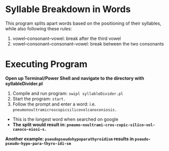 # Syllable Breakdown in Words
This program splits apart words based on the positioning of their syllables, while also following these rules:
1. vowel–consonant–vowel: break after the third vowel
2. vowel–consonant–consonant–vowel: break between the two consonants 

# Executing Program
**Open up Terminal/Power Shell and navigate to the directory with syllableDivider.pl**
1. Compile and run program: ``` swipl syllableDivider.pl ```
2. Start the program: ``` start. ```
3. Follow the prompt and enter a word: i.e. ``` pneumonoultramicroscopicsilicovolcanoconiosis. ```
* This is the longest word when searched on google
* **The split would result in: ``` pneumo-noultrami-cros-copic-silico-vol-canoco-niosi-s. ```**

**Another example: ``` pseudopseudohypoparathyroidism ``` results in ``` pseudo-pseudo-hypo-para-thyro-idi-sm ```**
